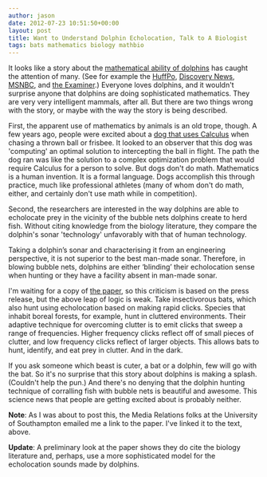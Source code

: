 ```yaml
---
author: jason
date: 2012-07-23 10:51:50+00:00
layout: post
title: Want to Understand Dolphin Echolocation, Talk to A Biologist
tags: bats mathematics biology mathbio
---
```


It looks like a story about the [mathematical ability of dolphins][] has caught the attention of many. (See for example the [HuffPo][], [Discovery News][], [MSNBC][], and [the Examiner][].) Everyone loves dolphins, and it wouldn't surprise anyone that dolphins are doing sophisticated mathematics. They are very very intelligent mammals, after all. But there are two things wrong with the story, or maybe with the way the story is being described.

First, the apparent use of mathematics by animals is an old trope, though. A few years ago, people were excited about a [dog that uses Calculus][] when chasing a thrown ball or frisbee. It looked to an observer that this dog was 'computing' an optimal solution to intercepting the ball in flight. The path the dog ran was like the solution to a complex optimization problem that would require Calculus for a person to solve. But dogs don't do math. Mathematics is a human invention. It is a formal language. Dogs accomplish this through practice, much like professional athletes (many of whom don't do math, either, and certainly don't use math while in competition).

Second, the researchers are interested in the way dolphins are able to echolocate prey in the vicinity of the bubble nets dolphins create to herd fish. Without citing knowledge from the biology literature, they compare the dolphin's sonar 'technology' unfavorably with that of human technology.

Taking a dolphin’s sonar and characterising it from an engineering perspective, it is not superior to the best man-made sonar. Therefore, in blowing bubble nets, dolphins are either ‘blinding’ their echolocation sense when hunting or they have a facility absent in man-made sonar.

I'm waiting for a copy of [the paper][], so this criticism is based on the press release, but the above leap of logic is weak. Take insectivorous bats, which also hunt using echolocation based on making rapid clicks. Species that inhabit boreal forests, for example, hunt in cluttered environments. Their adaptive technique for overcoming clutter is to emit clicks that sweep a range of frequencies. Higher frequency clicks reflect off of small pieces of clutter, and low frequency clicks reflect of larger objects. This allows bats to hunt, identify, and eat prey in clutter. And in the dark.

If you ask someone which beast is cuter, a bat or a dolphin, few will go with the bat. So it's no surprise that this story about dolphins is making a splash. (Couldn't help the pun.) And there's no denying that the dolphin hunting technique of corralling fish with bubble nets is beautiful and awesome. This science news that people are getting excited about is probably neither.

**Note**: As I was about to post this, the Media Relations folks at the University of Southampton emailed me a link to the paper. I've linked it to the text, above.

**Update**: A preliminary look at the paper shows they do cite the biology literature and, perhaps, use a more sophisticated model for the echolocation sounds made by dolphins.

[mathematical ability of dolphins]: http://www.southampton.ac.uk/engineering/news/2012/07/18_dolphins.page?
[HuffPo]: http://www.huffingtonpost.com/2012/07/23/dolphin-math-signal-processing_n_1686301.html
[Discovery News]: http://news.discovery.com/animals/dolphins-math-geniuses-120717.html
[MSNBC]: http://www.msnbc.msn.com/id/48218696/ns/technology_and_science-science/?__utma=14933801.273587157.1342460138.1342558535.1342619252.4__utmb=14933801.3.10.1342619252__utmc=14933801__utmx=-__utmz=14933801.1342619252.4.4.utmcsr%3Dmsn.com%7Cutmccn%3D(referral)%7Cutmcmd%3Dreferral%7Cutmcct%3D/__utmv=14933801.%7C8%3DEarned+By%3Dmsnbc%7Ccover%3D1
[the Examiner]: http://www.examiner.com/article/dolphins-may-help-military-find-mines-by-using-mathematics
[dog that uses Calculus]: http://www.maa.org/mathland/mathtrek_06_09_03.html
[the paper]: http://rspa.royalsocietypublishing.org/content/early/2012/07/17/rspa.2012.0247

